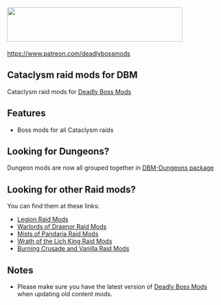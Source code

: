 <h1><img src="https://media.forgecdn.net/attachments/76/25/patreon-medium-button.png" width="408" height="80" /></h1>
<p><a href="https://www.patreon.com/deadlybossmods">https://www.patreon.com/deadlybossmods</a></p>
<h2 id="w-cataclysm-boss-mods-for-dbm"><strong>Cataclysm raid mods for DBM</strong></h2>
<p>Cataclysm raid mods for <a href="http://wow.curseforge.com/addons/deadly-boss-mods/">Deadly Boss Mods</a></p>
<h2 id="w-features"><strong>Features</strong></h2>
<ul>
<li>Boss mods for all Cataclysm raids</li>
</ul>
<h2><strong>Looking for Dungeons?</strong></h2>
<p>Dungeon mods are now all grouped together in <a href="https://wow.curseforge.com/projects/deadly-boss-mods-dbm-dungeons">DBM-Dungeons package</a></p>
<h2 id="w-old-content-mods-are-split-into-multiple-packages"><strong>Looking for other Raid mods?</strong></h2>
<p>You can find them at these links:</p>
<ul>
<li><a href="https://wow.curseforge.com/projects/deadly-boss-mods-dbm-legion">Legion Raid Mods</a></li>
<li><a href="https://wow.curseforge.com/projects/deadly-boss-mods-wod">Warlords of Draenor Raid Mods</a></li>
<li><a href="https://wow.curseforge.com/projects/deadly-boss-mods-mop">Mists of Pandaria Raid Mods</a></li>
<li><a href="https://wow.curseforge.com/projects/deadly-boss-mods-wotlk">Wrath of the Lich King Raid Mods</a></li>
<li><a href="https://wow.curseforge.com/projects/dbm-bc">Burning Crusade and Vanilla Raid Mods</a></li>
</ul>
<h2 id="w-notes"><strong>Notes</strong></h2>
<ul>
<li>Please make sure you have the latest version of <a href="http://wow.curseforge.com/addons/deadly-boss-mods/">Deadly Boss Mods</a> when updating old content mods.</li>
</ul>
